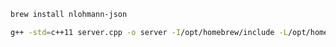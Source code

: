 ```bash
brew install nlohmann-json


```


```bash
g++ -std=c++11 server.cpp -o server -I/opt/homebrew/include -L/opt/homebrew/lib -lboost_system -lboost_thread
```
